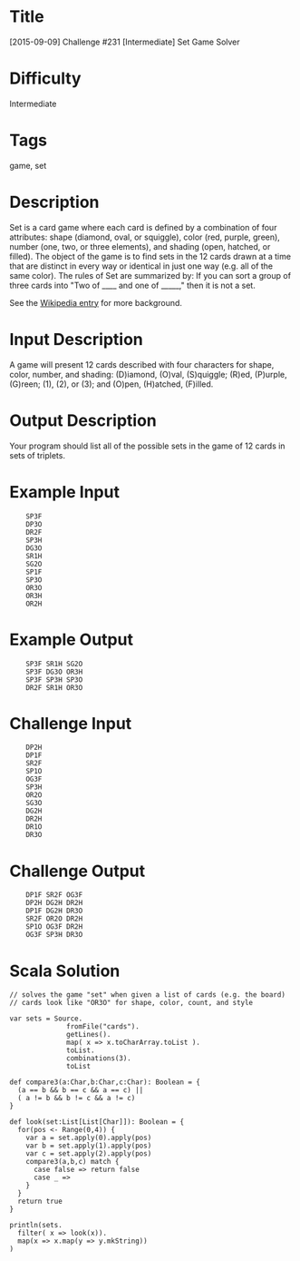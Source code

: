 # Title 

[2015-09-09] Challenge #231 [Intermediate] Set Game Solver

# Difficulty

Intermediate

# Tags

game, set

# Description

Set is a card game where each card is defined by a combination of four attributes: shape (diamond, oval, or squiggle), color (red, purple, green), number (one, two, or three elements), and shading (open, hatched, or filled). The object of the game is to find sets in the 12 cards drawn at a time that are distinct in every way or identical in just one way (e.g. all of the same color). The rules of Set are summarized by: If you can sort a group of three cards into "Two of ____ and one of _____," then it is not a set.

See the [Wikipedia entry](http://en.wikipedia.org/wiki/Set_(game)) for more background. 

# Input Description

A game will present 12 cards described with four characters for shape, color, number, and shading: (D)iamond, (O)val, (S)quiggle; (R)ed, (P)urple, (G)reen; (1), (2), or (3); and (O)pen, (H)atched, (F)illed.

# Output Description

Your program should list all of the possible sets in the game of 12 cards in sets of triplets.

# Example Input

        SP3F
        DP3O
        DR2F
        SP3H
        DG3O
        SR1H
        SG2O
        SP1F
        SP3O
        OR3O
        OR3H
        OR2H

# Example Output

        SP3F SR1H SG2O
        SP3F DG3O OR3H
        SP3F SP3H SP3O
        DR2F SR1H OR3O

# Challenge Input

        DP2H
        DP1F
        SR2F
        SP1O
        OG3F
        SP3H
        OR2O
        SG3O
        DG2H
        DR2H
        DR1O
        DR3O

# Challenge Output

        DP1F SR2F OG3F
        DP2H DG2H DR2H 
        DP1F DG2H DR3O 
        SR2F OR2O DR2H 
        SP1O OG3F DR2H 
        OG3F SP3H DR3O

# Scala Solution

    // solves the game "set" when given a list of cards (e.g. the board)
    // cards look like "OR3O" for shape, color, count, and style

    var sets = Source.
                  fromFile("cards").
                  getLines().
                  map( x => x.toCharArray.toList ).
                  toList.
                  combinations(3).
                  toList

    def compare3(a:Char,b:Char,c:Char): Boolean = { 
      (a == b && b == c && a == c) || 
      ( a != b && b != c && a != c) 
    }

    def look(set:List[List[Char]]): Boolean = { 
      for(pos <- Range(0,4)) { 
        var a = set.apply(0).apply(pos)
        var b = set.apply(1).apply(pos)
        var c = set.apply(2).apply(pos)
        compare3(a,b,c) match { 
          case false => return false
          case _ => 
        }
      }
      return true
    }

    println(sets.
      filter( x => look(x)).
      map(x => x.map(y => y.mkString))
    )
